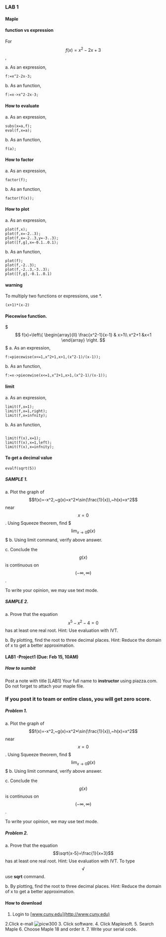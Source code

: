 ### LAB 1

#### Maple



#### function vs expression
For $$ f(x)=x^2-2x+3$$,

a. As an expression,
```Maple
f:=x^2-2x-3;
```
b. As an function,
```
f:=x->x^2-2x-3;
```

#### How to evaluate
a. As an expression,
```Maple
subs(x=a,f);
eval(f,x=a);
```
b. As an function,
```
f(a);
```
#### How to factor
a. As an expression,
```Maple
factor(f);
```
b. As an function,
```
factor(f(x));
```
#### How to plot
a. As an expression,
```Maple
plot(f,x);
plot(f,x=-2..3);
plot(f,x=-2..3,y=-3..3);
plot([f,g],x=-0.1..0.1);
```
b. As an function,
```
plot(f);
plot(f,-2..3);
plot(f,-2..3,-3..3);
plot([f,g],-0.1..0.1)
```
#### warning
To multiply two functions or expressions, use *.
```
(x+1)*(x-2)
```
#### Piecewise function.
$$$
f(x)=\left\{
\begin{array}{ll}
\frac{x^2-1}{x-1} & x>1\\
x^2+1 &x<1
\end{array}
\right.
$$$
a. As an expression,
```Maple
f:=piecewise(x<=1,x^2+1,x>1,(x^2-1)/(x-1));
```
b. As an function,
```
f:=x->piecewise(x<=1,x^2+1,x>1,(x^2-1)/(x-1));
```
#### limit
a. As an expression,
```Maple
limit(f,x=1);
limit(f,x=1,right);
limit(f,x=infnity);
```
b. As an function,
```

limit(f(x),x=1);
limit(f(x),x=1,left);
limit(f(x),x=infnity);
```
#### To get a decimal value
```
evalf(sqrt(5))
```
##### SAMPLE 1.
a. Plot the graph of $$f(x)=-x^2,~g(x)=x^2*\sin(\frac{1}{x}),~h(x)=x^2$$ near $$x=0$$. Using Squeeze theorem, find
$$$
\lim_{x\to 0} g(x)
$$$
b. Using limit command, verify above answer.

c. Conclude the $$g(x)$$ is continuous on $$(-\infty,\infty)$$.

To write your opinion, we may use text mode.

##### SAMPLE 2.
a. Prove that the equation $$x^5-x^2-4=0$$ has at least one real root.
Hint: Use evaluation with IVT. 

b. By plotting, find the root to three decimal places.
Hint: Reduce the domain of x to get a better approximation.

#### LAB1 -Project1 (**Due: Feb 15, 10AM**)

##### How to sumbit

Post a note with title [LAB1] Your full name 
to **instructor** using piazza.com.
Do not forget to attach your maple file.

### If you post it to team or entire class, you will get zero score.

##### Problem 1.
a. Plot the graph of $$f(x)=-x^2,~g(x)=x^2*\sin(\frac{1}{x}),~h(x)=x^2$$ near $$x=0$$. Using Squeeze theorem, find
$$$
\lim_{x\to 0} g(x)
$$$
b. Using limit command, verify above answer.

c. Conclude the $$g(x)$$ is continuous on $$(-\infty,\infty)$$.

To write your opinion, we may use text mode.

##### Problem 2.
a. Prove that the equation $$\sqrt{x-5}=\frac{1}{x+3}$$ has at least one real root.
Hint: Use evaluation with IVT. 
To type $$\sqrt$$ use **sqrt** command.

b. By plotting, find the root to three decimal places.
Hint: Reduce the domain of x to get a better approximation.

#### How to download

1. Login to [www.cuny.edu](http://www.cuny.edu)

2.Click e-mall
![picw300](https://cloud.githubusercontent.com/assets/10469752/6119691/28381266-b09a-11e4-9c60-3b3ecbb1871b.png)
3. Click software.
4. Click Maplesoft.
5. Search Maple
6. Choose Maple 18 and order it.
7. Write your serial code.



